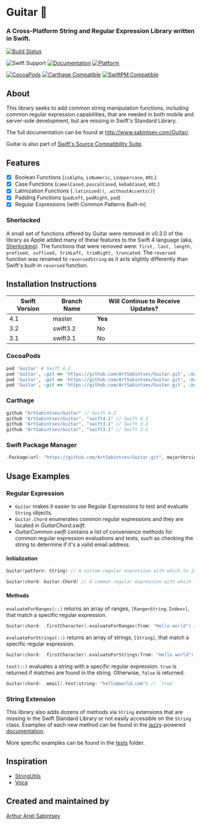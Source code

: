 # Guitar 🎸
### A Cross-Platform String and Regular Expression Library written in Swift.

[![Build Status](https://travis-ci.org/ArtSabintsev/Guitar.svg?branch=master)](https://travis-ci.org/ArtSabintsev/Guitar)

![Swift Support](https://img.shields.io/badge/Swift-3.1%2C%203.2%2C%204.1-orange.svg) [![Documentation](https://cdn.rawgit.com/ArtSabintsev/Guitar/master/docs/badge.svg)](http://sabintsev.com/Guitar/) [![Platform](https://img.shields.io/badge/Platforms-iOS%20%7c%20macOS%20%7c%20tvOS%20%7c%20watchOS%20%7c%20Linux%20-lightgray.svg?style=flat)](http://sabintsev/com/Guitar)

[![CocoaPods](https://img.shields.io/cocoapods/v/Guitar.svg)](https://cocoapods.org/pods/Guitar)  [![Carthage Compatible](https://img.shields.io/badge/Carthage-compatible-4BC51D.svg?style=flat)](https://github.com/Carthage/Carthage) [![SwiftPM Compatible](https://img.shields.io/badge/SwiftPM-Compatible-brightgreen.svg)](https://swift.org/package-manager/)

## About
This library seeks to add common string manipulation functions, including common regular expression capabilities, that are needed in both mobile and server-side development, but are missing in Swift's Standard Library.

The full documentation can be found at http://www.sabintsev.com/Guitar/.

Guitar is also part of [Swift's Source Compatibility Suite](https://swift.org/source-compatibility/#current-list-of-projects).

## Features
- [x] Boolean Functions (`isAlpha`, `isNumeric`, `isUppercase`, etc.)
- [x] Case Functions (`camelCased`, `pascalCased`, `kebabCased`, etc.)
- [x] Latinization Functions (`.latinized()`, `.withoutAccents()`)
- [x] Padding Functions (`padLeft`, `padRight`, `pad`)
- [x] Regular Expressions (with Common Patterns Built-in)

### Sherlocked

A small set of functions offered by Guitar were removed in v0.3.0 of the library as Apple added many of these features to the Swift 4 language (aka, [Sherlocking](http://www.urbandictionary.com/define.php?term=sherlocked)). The functions that were removed were: `first, last, length, prefixed, suffixed, trimLeft, trimRight, truncated`. The `reversed` function was renamed to `reversedString` as it acts slightly differently than Swift's built-in `reversed` function.

## Installation Instructions

| Swift Version |  Branch Name  | Will Continue to Receive Updates?
| ------------- | ------------- |  -------------
| 4.1  | master   | **Yes**
| 3.2  | swift3.2 | No
| 3.1  | swift3.1  | No

### CocoaPods
```ruby
pod 'Guitar' # Swift 4.2
pod 'Guitar', :git => 'https://github.com/ArtSabintsev/Guitar.git', :branch => 'swift4.1' # Swift 4.1
pod 'Guitar', :git => 'https://github.com/ArtSabintsev/Guitar.git', :branch => 'swift3.2' # Swift 3.2
pod 'Guitar', :git => 'https://github.com/ArtSabintsev/Guitar.git', :branch => 'swift3.1' # Swift 3.1
```

### Carthage
```swift
github "ArtSabintsev/Guitar" // Swift 4.2
github "ArtSabintsev/Guitar", "swift4.1" // Swift 4.1
github "ArtSabintsev/Guitar", "swift3.2" // Swift 3.2
github "ArtSabintsev/Guitar", "swift3.1" // Swift 3.1
```

### Swift Package Manager
```swift
.Package(url: "https://github.com/ArtSabintsev/Guitar.git", majorVersion: 0)
```

## Usage Examples

### Regular Expression
- `Guitar` makes it easier to use Regular Expressions to test and evaluate `String` objects.
- `Guitar.Chord` enumerates common regular expressions and they are located in _GuitarChord.swift_.
- _GuitarCommon.swift_ contains a list of convenience methods for common regular expression evaluations and tests, such as checking the string to determine if it's a valid email address.

#### Initialization

```swift
Guitar(pattern: String) // A custom regular expression with which to initialize Guitar.

Guitar(chord: Guitar.Chord) // A common regular expression with which to initialize Guitar.
```

#### Methods

`evaluateForRanges(::)` returns an array of ranges, `[Range<String.Index>]`, that match a specific regular expression.
```swift
Guitar(chord: .firstCharacter).evaluateForRanges(from: "Hello world") // [Range(Swift.String.CharacterView.Index(_base: Swift.String.UnicodeScalarView.Index(_position: 0), _countUTF16: 1)..<Swift.String.CharacterView.Index(_base: Swift.String.UnicodeScalarView.Index(_position: 1), _countUTF16: 1)), Range(Swift.String.CharacterView.Index(_base: Swift.String.UnicodeScalarView.Index(_position: 6), _countUTF16: 1)..<Swift.String.CharacterView.Index(_base: Swift.String.UnicodeScalarView.Index(_position: 7), _countUTF16: 1))]
```

`evaluateForStrings(::)` returns an array of strings, `[String]`, that match a specific regular expression.
```swift
Guitar(chord: .firstCharacter).evaluateForStrings(from: "Hello world") // ["H", "w"]
```

`test(::)` evaluates a string with a specific regular expression. `true` is returned if matches are found in the string. Otherwise, `false` is returned.
```swift
Guitar(chord: .email).test(string: "hello@world.com") // `true`
```

### String Extension

This library also adds dozens of methods via `String` extensions that are missing in the Swift Standard Library or not easily accessible on the `String` class. Examples of each new method can be found in the [jazzy](https://github.com/realm/jazzy)-powered [documentation](http://sabintsev.com/Guitar/Extensions/String.html).

More specific examples can be found in the
[tests](https://github.com/ArtSabintsev/Guitar/tree/master/Tests/GuitarTests) folder.

## Inspiration
- [StringUtils](https://commons.apache.org/proper/commons-lang/apidocs/org/apache/commons/lang3/StringUtils.html)
- [Voca](https://vocajs.com/)

## Created and maintained by
[Arthur Ariel Sabintsev](http://www.sabintsev.com/)
